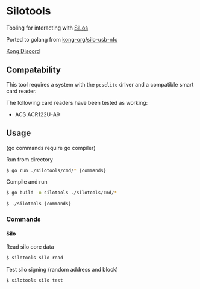 # Silotools

Tooling for interacting with [SiLos](https://arx.org/)

Ported to golang from [kong-org/silo-usb-nfc](https://github.com/kong-org/silo-usb-nfc)

[Kong Discord](https://discord.com/invite/dypeg4JfTX)


## Compatability

This tool requires a system with the `pcsclite` driver and a compatible smart card reader.

The following card readers have been tested as working:

- ACS ACR122U-A9

## Usage

(go commands require go compiler)

Run from directory

```bash
$ go run ./silotools/cmd/* {commands}
```

Compile and run

```bash
$ go build -o silotools ./silotools/cmd/*
```

```bash
$ ./silotools {commands}
```

### Commands

#### Silo

Read silo core data

```bash
$ silotools silo read
```

Test silo signing (random address and block)

```bash
$ silotools silo test
```
